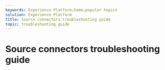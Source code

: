 ```yaml
---
keywords: Experience Platform;home;popular topics
solution: Experience Platform
title: Source connectors troubleshooting guide
topic: troubleshooting guide
---
```


# Source connectors troubleshooting guide